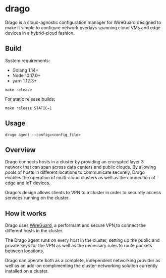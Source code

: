 # drago

Drago is a cloud-agnostic configuration manager for WireGuard designed to make it simple to configure network overlays spanning cloud VMs and edge devices in a hybrid-cloud fashion.


## Build

System requirements:
- Golang 1.14+
- Node 10.17.0+
- yarn 1.12.3+


```
make release
```

For static release builds:


```
make release STATIC=1
```

## Usage

```
drago agent --config=<config_file>
```

## Overview

Drago connects hosts in a cluster by providing an encrypted layer 3 network that can span across data centers and public clouds. By allowing pools of hosts in different locations to communicate securely, Drago enables the operation of multi-cloud clusters as well as the connection of edge and IoT devices.

Drago's design allows clients to VPN to a cluster in order to securely access services running on the cluster.

## How it works

Drago uses [WireGuard](https://www.wireguard.com/), a performant and secure VPN,to connect the different hosts in the cluster.

The Drago agent runs on every host in the cluster, setting up the public and private keys for the VPN as well as the necessary rules to route packets between locations.

Drago can operate both as a complete, independent networking provider as well as an add-on complimenting the cluster-networking solution currently installed on a cluster.